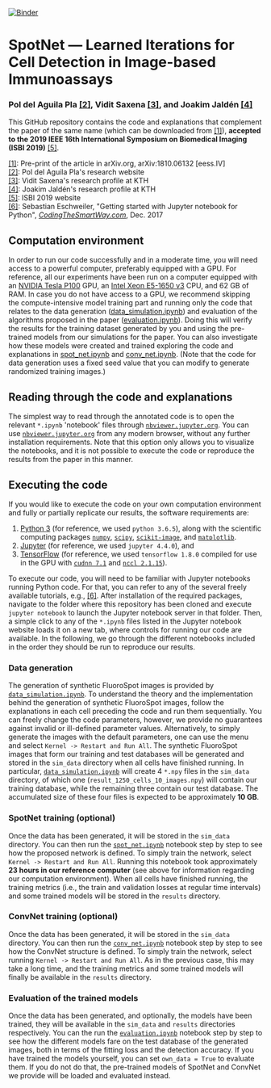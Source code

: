 [![Binder](https://mybinder.org/badge_logo.svg)](https://mybinder.org/v2/gh/poldap/SpotNet/master)

# SpotNet &mdash; Learned Iterations for Cell Detection in Image-based Immunoassays
### Pol del Aguila Pla [\[2\]][2], Vidit Saxena [\[3\]][3], and Joakim Jaldén [\[4\]][4]

This GitHub repository contains the code and explanations that complement the paper of the same name (which can be downloaded from [\[1\]][1]), **accepted to the 2019 IEEE 16th International Symposium on Biomedical Imaging (ISBI 2019)** [\[5\]][5]. 

[\[1\]][1]: Pre-print of the article in arXiv.org, arXiv:1810.06132 \[eess.IV\]  
[\[2\]][2]: Pol del Aguila Pla's research website  
[\[3\]][3]: Vidit Saxena's research profile at KTH  
[\[4\]][4]: Joakim Jaldén's research profile at KTH  
[\[5\]][5]: ISBI 2019 website    
[\[6\]][6]: Sebastian Eschweiler, "Getting started with Jupyter notebook for Python", [_CodingTheSmartWay.com_](https://codingthesmartway.com), Dec. 2017

[1]: https://arxiv.org/abs/1810.06132
[2]: https://poldap.github.io  
[3]: https://kth.se/profile/vidits   
[4]: https://kth.se/profile/jalden 
[5]: https://biomedicalimaging.org/2019/
[6]: https://codingthesmartway.com/getting-started-with-jupyter-notebook-for-python/

## Computation environment 

In order to run our code successfully and in a moderate time, you will need access to a powerful computer, preferably equipped with a GPU. For reference, all our experiments have been run on a computer equipped with an [NVIDIA Tesla P100](https://www.nvidia.com/content/dam/en-zz/Solutions/Data-Center/tesla-p100/pdf/nvidia-tesla-p100-datasheet.pdf) GPU, an [Intel Xeon E5-1650 v3](https://ark.intel.com/products/82765/Intel-Xeon-Processor-E5-1650-v3-15M-Cache-3-50-GHz-) CPU, and 62 GB of RAM. In case you do not have access to a GPU, we recommend skipping the compute-intensive model training part and running only the code that relates to the data generation ([data_simulation.ipynb](https://nbviewer.jupyter.org/github/poldap/SpotNet/blob/master/data_simulation.ipynb)) and evaluation of the algorithms proposed in the paper ([evaluation.ipynb](https://nbviewer.jupyter.org/github/poldap/SpotNet/blob/master/evaluation.ipynb)). Doing this will verify the results for the training dataset generated by you and using the pre-trained models from our simulations for the paper. You can also investigate how these models were created and trained exploring the code and explanations in [spot_net.ipynb](https://nbviewer.jupyter.org/github/poldap/SpotNet/blob/master/spot_net.ipynb) and [conv_net.ipynb](https://nbviewer.jupyter.org/github/poldap/SpotNet/blob/master/conv_net.ipynb). (Note that the code for data generation uses a fixed seed value that you can modify to generate randomized training images.)

## Reading through the code and explanations

The simplest way to read through the annotated code is to open the relevant `*.ipynb` 'notebook' files through [`nbviewer.jupyter.org`](https://nbviewer.jupyter.org/github/poldap/SpotNet/tree/master/). You can use [`nbviewer.jupyter.org`](https://nbviewer.jupyter.org/github/poldap/SpotNet/tree/master/) from any modern browser, without any further installation requirements. Note that this option only allows you to visualize the notebooks, and it is not possible to execute the code or reproduce the results from the paper in this manner.  

## Executing the code  

If you would like to execute the code on your own computation environment and fully or partially replicate our results, the software requirements are:  
1. [Python 3](https://www.python.org/) (for reference, we used `python 3.6.5`), along with the scientific computing packages [`numpy`](http://www.numpy.org/), [`scipy`](https://www.scipy.org/), [`scikit-image`](https://scikit-image.org/), and [`matplotlib`](https://matplotlib.org/).
2. [Jupyter](https://jupyter.org/) (for reference, we used `jupyter 4.4.0`), and
3. [TensorFlow](https://www.tensorflow.org/) (for reference, we used `tensorflow 1.8.0` compiled for use in the GPU with [`cudnn 7.1`](https://nbviewer.jupyter.org/github/poldap/SpotNet/blob/master/spot_net.ipynb) and [`nccl 2.1.15`](https://developer.nvidia.com/nccl)).   

To execute our code, you will need to be familiar with Jupyter notebooks running Python code. For that, you can refer to any of the several freely available tutorials, e.g., [\[6\]][6]. After installation of the required packages, navigate to the folder where this repository has been cloned and execute `jupyter notebook` to launch the Jupyter notebook server in that folder. Then, a simple click to any of the `*.ipynb` files listed in the Jupyter notebook website loads it on a new tab, where controls for running our code are available. In the following, we go through the different notebooks included in the order they should be run to reproduce our results.

### Data generation

The generation of synthetic FluoroSpot images is provided by [`data_simulation.ipynb`](https://nbviewer.jupyter.org/github/poldap/SpotNet/blob/master/data_simulation.ipynb). To understand the theory and the implementation behind the generation of synthetic FluoroSpot images, follow the explanations in each cell preceding the code and run them sequentially. You can freely change the code parameters, however, we provide no guarantees against invalid or ill-defined parameter values. Alternatively, to simply generate the images with the default parameters, one can use the menu and select `Kernel -> Restart and Run All`. The synthetic FluoroSpot images that form our training and test databases will be generated and stored in the `sim_data` directory when all cells have finished running. In particular, [`data_simulation.ipynb`](https://nbviewer.jupyter.org/github/poldap/SpotNet/blob/master/data_simulation.ipynb) will create 4 `*.npy` files in the `sim_data` directory, of which one (`result_1250_cells_10_images.npy`) will contain our training database, while the remaining three contain our test database. The accumulated size of these four files is expected to be approximately **10 GB**.  

### SpotNet training (optional)  

Once the data has been generated, it will be stored in the `sim_data` directory. You can then run the [`spot_net.ipynb`](https://nbviewer.jupyter.org/github/poldap/SpotNet/blob/master/spot_net.ipynb) notebook step by step to see how the proposed network is defined. To simply train the network, select `Kernel -> Restart and Run All`. Running this notebook took approximately **23 hours in our reference computer** (see above for information regarding our computation environment). When all cells have finished running, the training metrics (i.e., the train and validation losses at regular time intervals) and some trained models will be stored in the `results` directory.

### ConvNet training (optional)
  
Once the data has been generated, it will be stored in the `sim_data` directory. You can then run the [`conv_net.ipynb`](https://nbviewer.jupyter.org/github/poldap/SpotNet/blob/master/conv_net.ipynb) notebook step by step to see how the ConvNet structure is defined. To simply train the network, select running `Kernel -> Restart and Run All`. As in the previous case, this may take a long time, and the training metrics and some trained models will finally be available in the `results` directory.  

### Evaluation of the trained models  

Once the data has been generated, and optionally, the models have been trained, they will be available in the `sim_data` and `results` directories respectively. You can the run the [`evaluation.ipynb`](https://nbviewer.jupyter.org/github/poldap/SpotNet/blob/master/evaluation.ipynb) notebook step by step to see how the different models fare on the test database of the generated images, both in terms of the fitting loss and the detection accuracy. If you have trained the models yourself, you can set `own_data = True` to evaluate them. If you do not do that, the pre-trained models of SpotNet and ConvNet we provide will be loaded and evaluated instead.  

